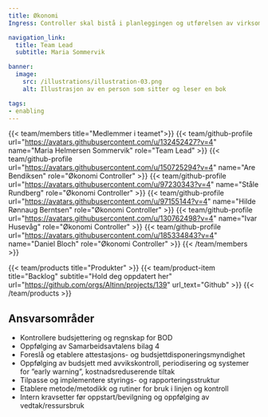 ```yaml
---
title: Økonomi
Ingress: Controller skal bistå i planleggingen og utførelsen av virksomhetsstyringen i avdelingen. Det består blant annet i å bistå i VP- og budsjettrevisjoner og etablere metoder/metodikk for kontroll og generell oppfølging av økonomien i avdelingen.

navigation_link:
  title: Team Lead
  subtitle: Maria Sommervik

banner:
  image:
    src: /illustrations/illustration-03.png
    alt: Illustrasjon av en person som sitter og leser en bok

tags:
- enabling
---
```


{{< team/members title="Medlemmer i teamet">}}
{{< team/github-profile url="https://avatars.githubusercontent.com/u/132452427?v=4" name="Maria Helmersen Sommervik" role="Team Lead" >}}
{{< team/github-profile url="https://avatars.githubusercontent.com/u/150725294?v=4" name="Are Bendiksen" role="Økonomi Controller" >}}
{{< team/github-profile url="https://avatars.githubusercontent.com/u/97230343?v=4" name="Ståle Rundberg" role="Økonomi Controller" >}}
{{< team/github-profile url="https://avatars.githubusercontent.com/u/97155144?v=4" name="Hilde Rønnaug Berntsen" role="Økonomi Controller" >}}
{{< team/github-profile url="https://avatars.githubusercontent.com/u/130762498?v=4" name="Ivar Husevåg" role="Økonomi Controller" >}}
{{< team/github-profile url="https://avatars.githubusercontent.com/u/185334843?v=4" name="Daniel Bloch" role="Økonomi Controller" >}}
{{< /team/members >}}

{{< team/products title="Produkter" >}}
{{< team/product-item title="Backlog" subtitle="Hold deg oppdatert her" url="https://github.com/orgs/Altinn/projects/139" url_text="Github" >}}
{{< /team/products >}}


## Ansvarsområder

- Kontrollere budsjettering og regnskap for BOD
- Oppfølging av Samarbeidsavtalens bilag 4
- Foreslå og etablere attestasjons- og budsjettdisponeringsmyndighet
- Oppfølging av budsjett med avvikskontroll, periodisering og systemer for ”early warning”, kostnadsreduserende tiltak
- Tilpasse og implementere styrings- og rapporteringsstruktur
- Etablere metode/metodikk og rutiner for bruk i linjen og kontroll
- Intern kravsetter før oppstart/bevilgning og oppfølging av vedtak/ressursbruk

